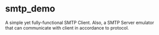 # smtp_demo

A simple yet fully-functional SMTP Client. 
Also, a SMTP Server emulator that can communicate with client in accordance to protocol.
